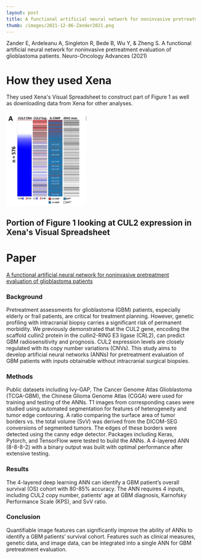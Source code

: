 ```yaml
---
layout: post
title: A functional artificial neural network for noninvasive pretreatment evaluation of glioblastoma patients.
thumb: /images/2021-12-06-Zander2021.png
---
```


Zander E, Ardeleanu A, Singleton R, Bede B, Wu Y, & Zheng S. A functional artificial neural network for noninvasive pretreatment evaluation of glioblastoma patients. Neuro-Oncology Advances (2021)

# How they used Xena
They used Xena's Visual Spreadsheet to construct part of Figure 1 as well as downloading data from Xena for other analyses. 

![Screenshot of visual spreadsheet looking at CUL2](/images/2021-12-06-Zander2021.png)
## Portion of Figure 1 looking at CUL2 expression in Xena's Visual Spreadsheet

# Paper
[A functional artificial neural network for noninvasive pretreatment evaluation of glioblastoma patients](https://doi.org/10.1093/noajnl/vdab167)

### Background
Pretreatment assessments for glioblastoma (GBM) patients, especially elderly or frail patients, are critical for treatment planning. However, genetic profiling with intracranial biopsy carries a significant risk of permanent morbidity. We previously demonstrated that the CUL2 gene, encoding the scaffold cullin2 protein in the cullin2-RING E3 ligase (CRL2), can predict GBM radiosensitivity and prognosis. CUL2 expression levels are closely regulated with its copy number variations (CNVs). This study aims to develop artificial neural networks (ANNs) for pretreatment evaluation of GBM patients with inputs obtainable without intracranial surgical biopsies.

### Methods
Public datasets including Ivy-GAP, The Cancer Genome Atlas Glioblastoma (TCGA-GBM), the Chinese Glioma Genome Atlas (CGGA) were used for training and testing of the ANNs. T1 images from corresponding cases were studied using automated segmentation for features of heterogeneity and tumor edge contouring. A ratio comparing the surface area of tumor borders vs. the total volume (SvV) was derived from the DICOM-SEG conversions of segmented tumors. The edges of these borders were detected using the canny edge detector. Packages including Keras, Pytorch, and TensorFlow were tested to build the ANNs. A 4-layered ANN (8-8-8-2) with a binary output was built with optimal performance after extensive testing.

### Results
The 4-layered deep learning ANN can identify a GBM patient’s overall survival (OS) cohort with 80-85% accuracy. The ANN requires 4 inputs, including CUL2 copy number, patients’ age at GBM diagnosis, Karnofsky Performance Scale (KPS), and SvV ratio.

### Conclusion
Quantifiable image features can significantly improve the ability of ANNs to identify a GBM patients’ survival cohort. Features such as clinical measures, genetic data, and image data, can be integrated into a single ANN for GBM pretreatment evaluation.
